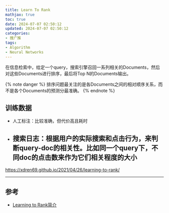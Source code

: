 ```yaml
---
title: Learn To Rank
mathjax: true
toc: true
date: 2024-07-07 02:50:12
updated: 2024-07-07 02:50:12
categories:
- 搜广推
tags:
- Algorithm
- Neural Networks
---
```


在信息检索中，给定一个query，搜索引擎召回一系列相关的Documents，然后对这些Documents进行排序，最后将Top N的Documents输出。

{% note danger %}
排序问题最关注的是各Documents之间的相对顺序关系，而不是各个Documents的预测分最准确。
{% endnote %}

## 训练数据
- 人工标注：比较准确，但代价高且耗时
- 搜索日志：根据用户的实际搜索和点击行为，来判断query-doc的相关性。比如同一个query下，不同doc的点击数来作为它们相关程度的大小
  - 


https://xdren69.github.io/2021/04/26/learning-to-rank/



___

## 参考
- [Learning to Rank简介](https://www.cnblogs.com/bentuwuying/p/6681943.html)